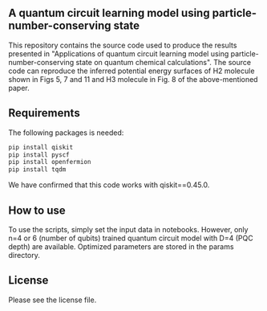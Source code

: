 ## A quantum circuit learning model using particle-number-conserving state
This repository contains the source code used to produce the results presented in "Applications of quantum circuit learning model using particle-number-conserving state on quantum chemical calculations". The source code can reproduce the inferred potential energy surfaces of H2 molecule shown in Figs 5, 7 and 11 and H3 molecule in Fig. 8 of the above-mentioned paper.

## Requirements

The following packages is needed:

```bash
pip install qiskit
pip install pyscf
pip install openfermion
pip install tqdm
```

We have confirmed that this code works with qiskit==0.45.0.

## How to use

To use the scripts, simply set the input data in notebooks. However, only n=4 or 6 (number of qubits) trained quantum circuit model  with D=4 (PQC depth) are available. Optimized parameters are stored in the params directory.

## License

Please see the license file.


